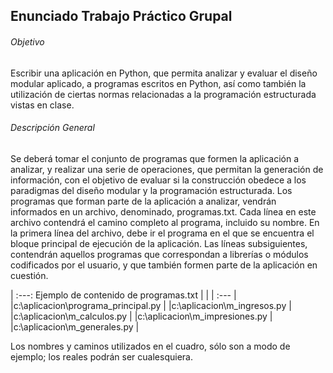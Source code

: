 ## Enunciado Trabajo Práctico Grupal
###### Objetivo
Escribir una aplicación en Python, que permita analizar y evaluar el diseño modular aplicado, a
programas escritos en Python, así como también la utilización de ciertas normas relacionadas
a la programación estructurada vistas en clase.
###### Descripción General 
Se deberá tomar el conjunto de programas que formen la aplicación a analizar, y realizar una
serie de operaciones, que permitan la generación de información, con el objetivo de evaluar si
la construcción obedece a los paradigmas del diseño modular y la programación estructurada.
Los programas que forman parte de la aplicación a analizar, vendrán informados en un
archivo, denominado, programas.txt. Cada línea en este archivo contendrá el camino
completo al programa, incluido su nombre. En la primera línea del archivo, debe ir el
programa en el que se encuentra el bloque principal de ejecución de la aplicación. Las líneas
subsiguientes, contendrán aquellos programas que correspondan a librerías o módulos
codificados por el usuario, y que también formen parte de la aplicación en cuestión.

| :---: Ejemplo de contenido de programas.txt  |              |
|                 :---                    |
|c:\\aplicacion\\programa_principal.py    |
|c:\\aplicacion\\m_ingresos.py            |
|c:\\aplicacion\\m_calculos.py            |
|c:\\aplicacion\\m_impresiones.py         |
|c:\\aplicacion\\m_generales.py           |

Los nombres y caminos utilizados en el cuadro, sólo son a modo de ejemplo; los reales podrán ser
cualesquiera.
